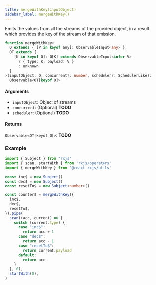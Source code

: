 ```yaml
---
title: mergeWithKey(inputObject)
sidebar_label: mergeWithKey()
---
```


Emits the values from all the streams of the provided object, in a result
which provides the key of the stream of that emission.

```ts
function mergeWithKey<
  O extends { [P in keyof any]: ObservableInput<any> },
  OT extends {
    [K in keyof O]: O[K] extends ObservableInput<infer V>
      ? { type: K; payload: V }
      : unknown
  }
>(inputObject: O, concurrent?: number, scheduler?: SchedulerLike): 
  Observable<OT[keyof O]>
```

#### Arguments

- `inputObject`: Object of streams
- `concurrent`: (Optional) **TODO**
- `scheduler`: (Optional) **TODO**

#### Returns

`Observable<OT[keyof O]>`: **TODO**

### Example

```ts
import { Subject } from "rxjs"
import { scan, startWith } from 'rxjs/operators'
import { mergeWithKey } from '@react-rxjs/utils'

const inc$ = new Subject()
const dec$ = new Subject()
const resetTo$ = new Subject<number>()

const counter$ = mergeWithKey({
  inc$,
  dec$,
  resetTo$,
}).pipe(
  scan((acc, current) => {
    switch (current.type) {
      case "inc$":
        return acc + 1
      case "dec$":
        return acc - 1
      case "resetTo$":
        return current.payload
      default:
        return acc
    }
  }, 0),
  startWith(0),
)
```
